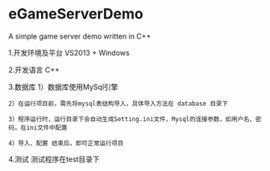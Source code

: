 # eGameServerDemo
A simple game server demo written in C++

1.开发环境及平台
	VS2013 + Windows

2.开发语言
	C++

3.数据库
	1）数据库使用MySql引擎
	
	2）在运行项目前，需先将mysql表结构导入，具体导入方法在 database 目录下
	
	3）程序运行时，运行目录下会自动生成Setting.ini文件，Mysql的连接参数，如用户名、密码，在ini文件中配置
	
	4）导入、配置 结束后，即可正常运行项目
	

4.测试
	测试程序在test目录下
